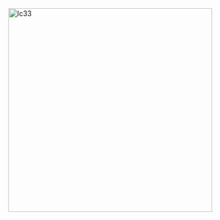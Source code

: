 <img width="409" alt="lc33" src="https://user-images.githubusercontent.com/40574628/72772935-13836700-3bcb-11ea-87cb-80ba14aeb949.PNG">
